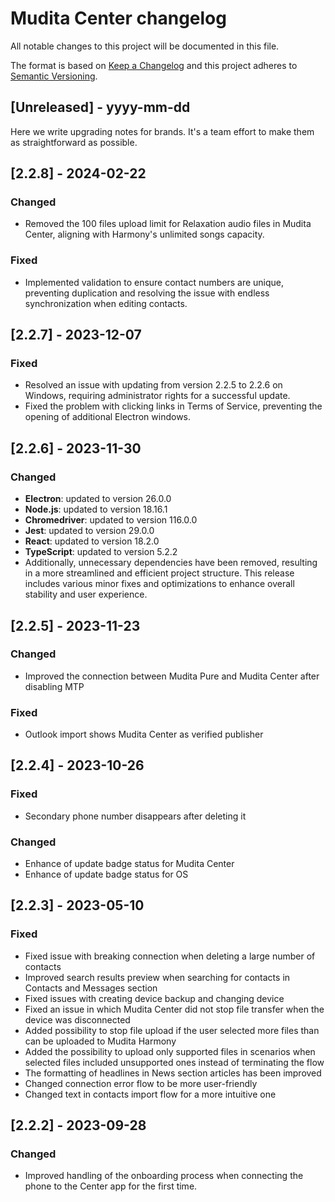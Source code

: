 # Mudita Center changelog

All notable changes to this project will be documented in this file.

The format is based on [Keep a Changelog](http://keepachangelog.com/)
and this project adheres to [Semantic Versioning](http://semver.org/).

## [Unreleased] - yyyy-mm-dd

Here we write upgrading notes for brands. It's a team effort to make them as
straightforward as possible.

## [2.2.8] - 2024-02-22

### Changed

- Removed the 100 files upload limit for Relaxation audio files in Mudita Center, aligning with Harmony's unlimited songs capacity.

### Fixed

- Implemented validation to ensure contact numbers are unique, preventing duplication and resolving the issue with endless synchronization when editing contacts.


## [2.2.7] - 2023-12-07

### Fixed

- Resolved an issue with updating from version 2.2.5 to 2.2.6 on Windows, requiring administrator rights for a successful update.
- Fixed the problem with clicking links in Terms of Service, preventing the opening of additional Electron windows.


## [2.2.6] - 2023-11-30

### Changed

- **Electron**: updated to version 26.0.0
- **Node.js**: updated to version 18.16.1
- **Chromedriver**: updated to version 116.0.0
- **Jest**: updated to version 29.0.0
- **React**: updated to version 18.2.0
- **TypeScript**: updated to version 5.2.2
- Additionally, unnecessary dependencies have been removed, resulting in a more streamlined and efficient project structure. This release includes various minor fixes and optimizations to enhance overall stability and user experience.

## [2.2.5] - 2023-11-23

### Changed

- Improved the connection between Mudita Pure and Mudita Center after disabling MTP

### Fixed

- Outlook import shows Mudita Center as verified publisher


## [2.2.4] - 2023-10-26

### Fixed

- Secondary phone number disappears after deleting it

### Changed

- Enhance of update badge status for Mudita Center
- Enhance of update badge status for OS

## [2.2.3] - 2023-05-10

### Fixed

- Fixed issue with breaking connection when deleting a large number of contacts
- Improved search results preview when searching for contacts in Contacts and Messages section
- Fixed issues with creating device backup and changing device
- Fixed an issue in which Mudita Center did not stop file transfer when the device was disconnected
- Added possibility to stop file upload if the user selected more files than can be uploaded to Mudita Harmony
- Added the possibility to upload only supported files in scenarios when selected files included unsupported ones instead of terminating the flow
- The formatting of headlines in News section articles has been improved
- Changed connection error flow to be more user-friendly
- Changed text in contacts import flow for a more intuitive one

## [2.2.2] - 2023-09-28

### Changed

- Improved handling of the onboarding process when connecting the phone to the Center app for the first time.
